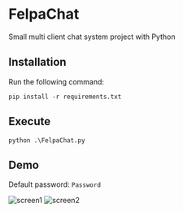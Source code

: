# FelpaChat

Small multi client chat system project with Python

## Installation

Run the following command:

```
pip install -r requirements.txt
```

## Execute

```
python .\FelpaChat.py
```

## Demo

Default password: ```Password```

![screen1](https://user-images.githubusercontent.com/82824055/180488871-02907a26-f902-4f9b-ba5d-927782c90f0f.png)
![screen2](https://user-images.githubusercontent.com/82824055/180488875-6c26852f-5ca0-4f4d-947b-092b7883c99d.png)
